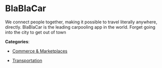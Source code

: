 # BlaBlaCar


We connect people together, making it possible to travel literally anywhere, directly. BlaBlaCar is the leading carpooling app in the world. Forget going into the city to get out of town



**Categories**:

- [Commerce & Marketplaces](https://github.com/apis-list/apis-list#commerce-and-marketplaces)

- [Transportation](https://github.com/apis-list/apis-list#transportation)



